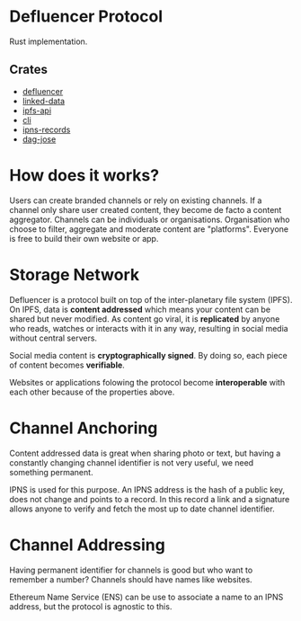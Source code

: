 # Defluencer Protocol
Rust implementation.

## Crates
- [defluencer](https://github.com/Defluencer/rust-defluencer/tree/develop/defluencer)
- [linked-data](https://github.com/Defluencer/rust-defluencer/tree/develop/linked-data)
- [ipfs-api](https://github.com/Defluencer/rust-defluencer/tree/develop/ipfs-api)
- [cli](https://github.com/Defluencer/rust-defluencer/tree/develop/cli)
- [ipns-records](https://github.com/Defluencer/rust-defluencer/tree/develop/ipns-records)
- [dag-jose](https://github.com/Defluencer/rust-defluencer/tree/develop/dag-jose)

# How does it works?

Users can create branded channels or rely on existing channels. If a channel only share user created content, they become de facto a content aggregator. Channels can be individuals or organisations. Organisation who choose to filter, aggregate and moderate content are "platforms". Everyone is free to build their own website or app.

# Storage Network

Defluencer is a protocol built on top of the inter-planetary file system (IPFS). On IPFS, data is **content addressed** which means your content can be shared but never modified. As content go viral, it is **replicated** by anyone who reads, watches or interacts with it in any way, resulting in social media without central servers.

Social media content is **cryptographically signed**. By doing so, each piece of content becomes **verifiable**.

Websites or applications folowing the protocol become **interoperable** with each other because of the properties above.

# Channel Anchoring

Content addressed data is great when sharing photo or text, but having a constantly changing channel identifier is not very useful, we need something permanent.

IPNS is used for this purpose. An IPNS address is the hash of a public key, does not change and points to a record. In this record a link and a signature allows anyone to verify and fetch the most up to date channel identifier.

# Channel Addressing

Having permanent identifier for channels is good but who want to remember a number? Channels should have names like websites.

Ethereum Name Service (ENS) can be use to associate a name to an IPNS address, but the protocol is agnostic to this.

